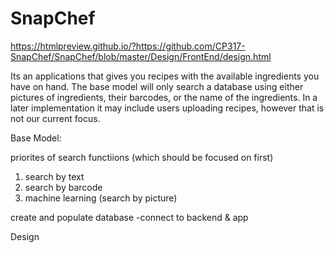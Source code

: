 # SnapChef
https://htmlpreview.github.io/?https://github.com/CP317-SnapChef/SnapChef/blob/master/Design/FrontEnd/design.html


Its an applications that gives you recipes with the available ingredients you have on hand. The base model will only search a database using either pictures of ingredients, their barcodes, or the name of the ingredients. In a later implementation it may include users uploading recipes, however that is not our current focus.

Base Model:

priorites of search functiions (which should be focused on first)
1. search by text 
2. search by barcode
3. machine learning (search by picture)

create and populate database
-connect to backend & app

Design

